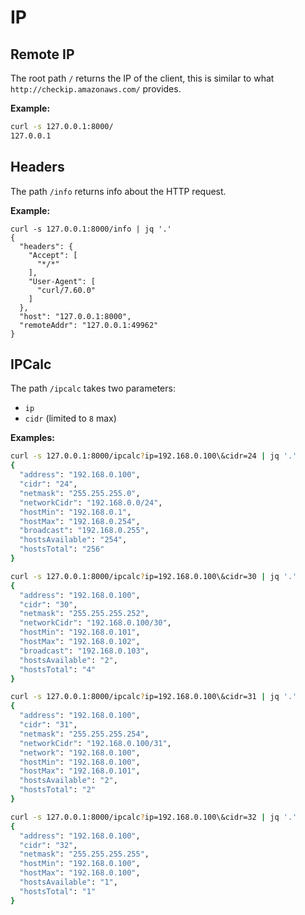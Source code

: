 # IP


## Remote IP

The root path `/` returns the IP of the client, this is similar
to what `http://checkip.amazonaws.com/` provides.

**Example:**

```bash
curl -s 127.0.0.1:8000/
127.0.0.1
```


## Headers

The path `/info` returns info about the HTTP request.

**Example:**

```
curl -s 127.0.0.1:8000/info | jq '.'
{
  "headers": {
    "Accept": [
      "*/*"
    ],
    "User-Agent": [
      "curl/7.60.0"
    ]
  },
  "host": "127.0.0.1:8000",
  "remoteAddr": "127.0.0.1:49962"
}
```


## IPCalc

The path `/ipcalc` takes two parameters:

* `ip`
* `cidr` (limited to `8` max)

**Examples:**

```bash
curl -s 127.0.0.1:8000/ipcalc?ip=192.168.0.100\&cidr=24 | jq '.'
{
  "address": "192.168.0.100",
  "cidr": "24",
  "netmask": "255.255.255.0",
  "networkCidr": "192.168.0.0/24",
  "hostMin": "192.168.0.1",
  "hostMax": "192.168.0.254",
  "broadcast": "192.168.0.255",
  "hostsAvailable": "254",
  "hostsTotal": "256"
}
```

```bash
curl -s 127.0.0.1:8000/ipcalc?ip=192.168.0.100\&cidr=30 | jq '.'
{
  "address": "192.168.0.100",
  "cidr": "30",
  "netmask": "255.255.255.252",
  "networkCidr": "192.168.0.100/30",
  "hostMin": "192.168.0.101",
  "hostMax": "192.168.0.102",
  "broadcast": "192.168.0.103",
  "hostsAvailable": "2",
  "hostsTotal": "4"
}
```

```bash
curl -s 127.0.0.1:8000/ipcalc?ip=192.168.0.100\&cidr=31 | jq '.'
{
  "address": "192.168.0.100",
  "cidr": "31",
  "netmask": "255.255.255.254",
  "networkCidr": "192.168.0.100/31",
  "network": "192.168.0.100",
  "hostMin": "192.168.0.100",
  "hostMax": "192.168.0.101",
  "hostsAvailable": "2",
  "hostsTotal": "2"
}
```

```bash
curl -s 127.0.0.1:8000/ipcalc?ip=192.168.0.100\&cidr=32 | jq '.'
{
  "address": "192.168.0.100",
  "cidr": "32",
  "netmask": "255.255.255.255",
  "hostMin": "192.168.0.100",
  "hostMax": "192.168.0.100",
  "hostsAvailable": "1",
  "hostsTotal": "1"
}
```
